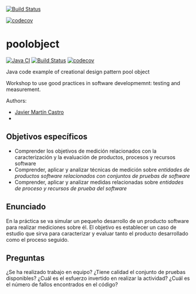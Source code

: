 [![Build Status](https://app.travis-ci.com/jmc1005/poolobject.svg?branch=master)](https://app.travis-ci.com/jmc1005/poolobject)

[![codecov](https://codecov.io/gh/jmc1005/poolobject/branch/master/graph/badge.svg?token=CE8SZLHEAW)](https://codecov.io/gh/jmc1005/poolobject)

poolobject
==========

[![Java CI](https://github.com/Kencho/poolobject/actions/workflows/ci.yml/badge.svg)](https://github.com/Kencho/poolobject/actions/workflows/ci.yml) [![Build Status](https://app.travis-ci.com/Kencho/poolobject.svg?branch=master)](https://app.travis-ci.com/Kencho/poolobject) [![codecov](https://codecov.io/gh/Kencho/poolobject/branch/master/graph/badge.svg)](https://codecov.io/gh/Kencho/poolobject)

Java code example of creational design pattern pool object

Workshop to use good practices in software developmemnt: testing and measurement.

Authors:

- [Javier Martín Castro](jmc1005@alu.ubu.es)
- 

## Objetivos específicos
- Comprender los objetivos de medición relacionados con la caracterización y la evaluación de productos, procesos y recursos software
- Comprender, aplicar y analizar técnicas de medición sobre <i>entidades de productos software relacionados con conjuntos de pruebas de software</i>
- Comprender, aplicar y analizar medidas relacionadas sobre <i>entidades de proceso y recursos de prueba del software</i>

## Enunciado
En la práctica se va simular un pequeño desarrollo de un producto software para realizar mediciones sobre él.
El objetivo es establecer un caso de estudio que sirva para caracterizar y evaluar tanto el producto desarrollado como el proceso seguido.

## Preguntas
¿Se ha realizado trabajo en equipo?
¿Tiene calidad el conjunto de pruebas disponibles?
¿Cuál es el esfuerzo invertido en realizar la actividad?
¿Cuál es el número de fallos encontrados en el código?
